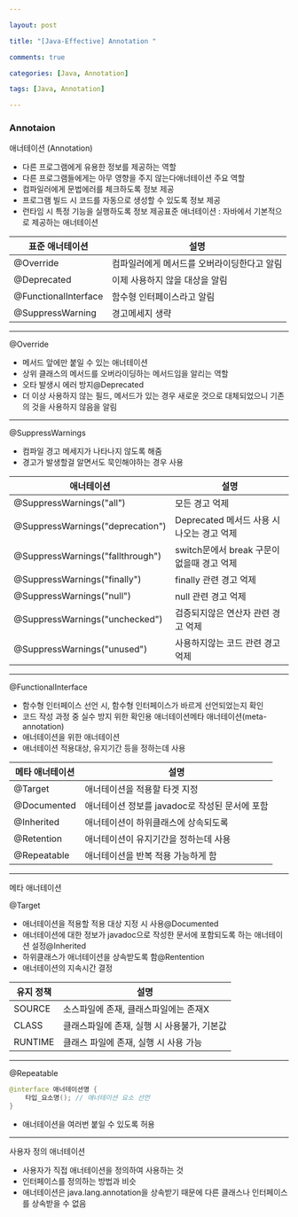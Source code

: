 ```yaml
---

layout: post

title: "[Java-Effective] Annotation "

comments: true

categories: [Java, Annotation]

tags: [Java, Annotation]

---
```


### Annotaion

애너테이션 (Annotation)

 

- 다른 프로그램에게 유용한 정보를 제공하는 역할
- 다른 프로그램들에게는 아무 영향을 주지 않는다애너테이션 주요 역할
- 컴파일러에게 문법에러를 체크하도록 정보 제공
- 프로그램 빌드 시 코드를 자동으로 생성할 수 있도록 정보 제공
- 런타임 시 특정 기능을 실행하도록 정보 제공표준 애너테이션 : 자바에서 기본적으로 제공하는 애너테이션

 

| 표준 애너테이션      | 설명                                        |
| -------------------- | ------------------------------------------- |
| @Override            | 컴파일러에게 메서드를 오버라이딩한다고 알림 |
| @Deprecated          | 이제 사용하지 않을 대상을 알림              |
| @FunctionalInterface | 함수형 인터페이스라고 알림                  |
| @SuppressWarning     | 경고메세지 생략                             |

------

@Override

- 메서드 앞에만 붙일 수 있는 애너테이션
- 상위 클래스의 메서드를 오버라이딩하는 메서드임을 알리는 역할
- 오타 발생시 에러 방지@Deprecated
- 더 이상 사용하지 않는 필드, 메서드가 있는 경우 새로운 것으로 대체되었으니 기존의 것을 사용하지 않음을 알림

------

@SuppressWarnings

- 컴파일 경고 메세지가 나타나지 않도록 해줌
- 경고가 발생할걸 알면서도 묵인해야하는 경우 사용 

 

| 애너테이션                       | 설명                                       |
| -------------------------------- | ------------------------------------------ |
| @SuppressWarnings("all")         | 모든 경고 억제                             |
| @SuppressWarnings("deprecation") | Deprecated 메서드 사용 시 나오는 경고 억제 |
| @SuppressWarnings("fallthrough") | switch문에서 break 구문이 없을때 경고 억제 |
| @SuppressWarnings("finally")     | finally 관련 경고 억제                     |
| @SuppressWarnings("null")        | null 관련 경고 억제                        |
| @SuppressWarnings("unchecked")   | 검증되지않은 연산자 관련 경고 억제         |
| @SuppressWarnings("unused")      | 사용하지않는 코드 관련 경고 억제           |

 

------

@FunctionalInterface

- 함수형 인터페이스 선언 시, 함수형 인터페이스가 바르게 선언되었는지 확인
- 코드 작성 과정 중 실수 방지 위한 확인용 애너테이션메타 애너테이션(meta-annotation)
- 애너테이션을 위한 애너테이션
- 애너테이션 적용대상, 유지기간 등을 정하는데 사용 

 

| 메타 애너테이션 | 설명                                           |
| --------------- | ---------------------------------------------- |
| @Target         | 애너테이션을 적용할 타겟 지정                  |
| @Documented     | 애너테이션 정보를 javadoc로 작성된 문서에 포함 |
| @Inherited      | 애너테이션이 하위클래스에 상속되도록           |
| @Retention      | 애너테이션이 유지기간을 정하는데 사용          |
| @Repeatable     | 애너테이션을 반복 적용 가능하게 함             |

------

메타 애너테이션

 

@Target

- 애너테이션을 적용할 적용 대상 지정 시 사용@Documented
- 애너테이션에 대한 정보가 javadoc으로 작성한 문서에 포함되도록 하는 애너테이션 설정@Inherited
- 하위클래스가 애너테이션을 상속받도록 함@Rentention
- 애너테이션의 지속시간 결정

 

| 유지 정책 | 설명                                        |
| --------- | ------------------------------------------- |
| SOURCE    | 소스파일에 존재, 클래스파일에는 존재X       |
| CLASS     | 클래스파일에 존재, 실행 시 사용불가, 기본값 |
| RUNTIME   | 클래스 파일에 존재, 실행 시 사용 가능       |

------

@Repeatable

```java
@interface 애너테이션명 { 
    타입_요소명(); // 애너테이션 요소 선언 
}
```

- 애너테이션을 여러번 붙일 수 있도록 허용

------

사용자 정의 애너테이션

- 사용자가 직접 애너테이션을 정의하여 사용하는 것
- 인터페이스를 정의하는 방법과 비슷
- 애너테이션은 java.lang.annotation을 상속받기 때문에 다른 클래스나 인터페이스를 상속받을 수 없음